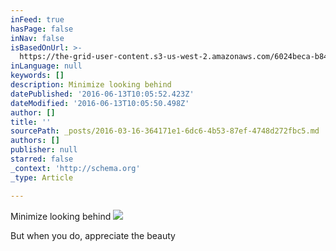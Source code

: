 ```yaml
---
inFeed: true
hasPage: false
inNav: false
isBasedOnUrl: >-
  https://the-grid-user-content.s3-us-west-2.amazonaws.com/6024beca-b84a-45cd-a14b-164a226bac42.png
inLanguage: null
keywords: []
description: Minimize looking behind
datePublished: '2016-06-13T10:05:52.423Z'
dateModified: '2016-06-13T10:05:50.498Z'
author: []
title: ''
sourcePath: _posts/2016-03-16-364171e1-6dc6-4b53-87ef-4748d272fbc5.md
authors: []
publisher: null
starred: false
_context: 'http://schema.org'
_type: Article

---
```

Minimize looking behind
![](https://the-grid-user-content.s3-us-west-2.amazonaws.com/8c193c3b-2a7b-4352-b898-23112d1c9e99.jpg)

But when you do, appreciate the beauty